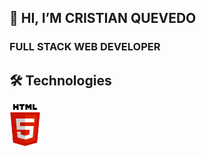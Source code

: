 ## 👋 HI, I’M CRISTIAN QUEVEDO

### FULL STACK WEB DEVELOPER


## 🛠 Technologies

<p>
    <code><img width='10%' src='https://github.com/xerxes97/xerxes97/blob/main/images/html.png' alt='HTML5'/></code>
</p>


<!---
xerxes97/xerxes97 is a ✨ special ✨ repository because its `README.md` (this file) appears on your GitHub profile.
You can click the Preview link to take a look at your changes.
--->
